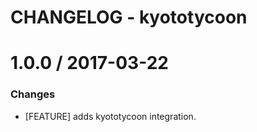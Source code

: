 # CHANGELOG - kyototycoon

1.0.0 / 2017-03-22
==================

### Changes

* [FEATURE] adds kyototycoon integration.
